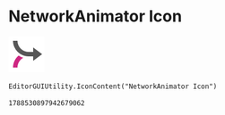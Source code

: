 # NetworkAnimator Icon
![](/img/NetworkAnimator%20Icon.png)

``` CSharp
EditorGUIUtility.IconContent("NetworkAnimator Icon")
```
```
1788530897942679062
```
